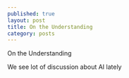 ```yaml
---
published: true
layout: post
title: On the Understanding
category: posts
---
```


On the Understanding

We see lot of discussion about AI lately 

